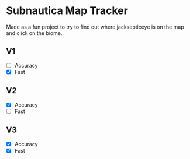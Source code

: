 # Subnautica Map Tracker

Made as a fun project to try to find out where jacksepticeye is on the map and click on the biome.

## V1
- [ ] Accuracy
- [x] Fast

## V2
- [x] Accuracy
- [ ] Fast

## V3
- [x] Accuracy
- [x] Fast
